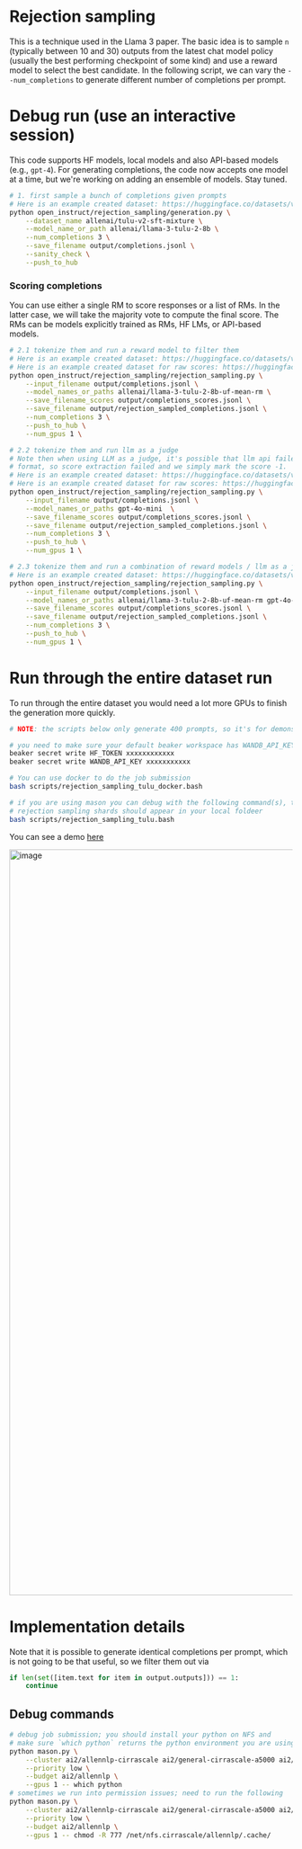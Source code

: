 # Rejection sampling

This is a technique used in the Llama 3 paper. The basic idea is to sample `n` (typically between 10 and 30) outputs from the latest chat model policy (usually
the best performing checkpoint of some kind) and use a reward model to select the best candidate. In the following script, we can vary the `--num_completions` to generate
different number of completions per prompt.


# Debug run (use an interactive session)

This code supports HF models, local models and also API-based models (e.g., `gpt-4`). For generating completions, the code now accepts one model at a time, but we're working on adding an ensemble of models. Stay tuned. 

```bash
# 1. first sample a bunch of completions given prompts
# Here is an example created dataset: https://huggingface.co/datasets/vwxyzjn/generation_1724272894
python open_instruct/rejection_sampling/generation.py \
    --dataset_name allenai/tulu-v2-sft-mixture \
    --model_name_or_path allenai/llama-3-tulu-2-8b \
    --num_completions 3 \
    --save_filename output/completions.jsonl \
    --sanity_check \
    --push_to_hub 
```

### Scoring completions
You can use either a single RM to score responses or a list of RMs. In the latter case, we will take the majority vote to compute the final score. The RMs can be models explicitly trained as RMs, HF LMs, or API-based models.

```bash
# 2.1 tokenize them and run a reward model to filter them
# Here is an example created dataset: https://huggingface.co/datasets/vwxyzjn/rejection_sampling_1724273165
# Here is an example created dataset for raw scores: https://huggingface.co/datasets/vwxyzjn/rejection_sampling_scores_1724273165
python open_instruct/rejection_sampling/rejection_sampling.py \
    --input_filename output/completions.jsonl \
    --model_names_or_paths allenai/llama-3-tulu-2-8b-uf-mean-rm \
    --save_filename_scores output/completions_scores.jsonl \
    --save_filename output/rejection_sampled_completions.jsonl \
    --num_completions 3 \
    --push_to_hub \
    --num_gpus 1 \

# 2.2 tokenize them and run llm as a judge
# Note then when using LLM as a judge, it's possible that llm api failed to produce a score in our expected
# format, so score extraction failed and we simply mark the score -1.
# Here is an example created dataset: https://huggingface.co/datasets/vwxyzjn/rejection_sampling_1724273303
# Here is an example created dataset for raw scores: https://huggingface.co/datasets/vwxyzjn/rejection_sampling_scores_1724273303
python open_instruct/rejection_sampling/rejection_sampling.py \
    --input_filename output/completions.jsonl \
    --model_names_or_paths gpt-4o-mini  \
    --save_filename_scores output/completions_scores.jsonl \
    --save_filename output/rejection_sampled_completions.jsonl \
    --num_completions 3 \
    --push_to_hub \
    --num_gpus 1 \

# 2.3 tokenize them and run a combination of reward models / llm as a judge
# Here is an example created dataset: https://huggingface.co/datasets/vwxyzjn/rejection_sampling_1723745582
python open_instruct/rejection_sampling/rejection_sampling.py \
    --input_filename output/completions.jsonl \
    --model_names_or_paths allenai/llama-3-tulu-2-8b-uf-mean-rm gpt-4o-mini gpt-4-turbo \
    --save_filename_scores output/completions_scores.jsonl \
    --save_filename output/rejection_sampled_completions.jsonl \
    --num_completions 3 \
    --push_to_hub \
    --num_gpus 1 \
 ```



# Run through the entire dataset run

To run through the entire dataset you would need a lot more GPUs to finish the generation more quickly. 


```bash
# NOTE: the scripts below only generate 400 prompts, so it's for demonstration purposes only. The scripts are highly scalable, and you could modify its `num_prompts=400` to something else like 300000 for the tulu dataset.

# you need to make sure your default beaker workspace has WANDB_API_KEY and HF_TOKEN secrets in them
beaker secret write HF_TOKEN xxxxxxxxxxxx
beaker secret write WANDB_API_KEY xxxxxxxxxxx

# You can use docker to do the job submission
bash scripts/rejection_sampling_tulu_docker.bash

# if you are using mason you can debug with the following command(s), the
# rejection sampling shards should appear in your local foldeer
bash scripts/rejection_sampling_tulu.bash
```

You can see a demo [here](https://drive.google.com/file/d/1dq3KG15ajpOv8tFYEZGS4tlW7G55oOYP/view?usp=sharing)

<img width="1327" alt="image" src="https://github.com/user-attachments/assets/71a15671-e054-4eab-a571-715881958e74">


# Implementation details

Note that it is possible to generate identical completions per prompt, which is not going to be that useful, so we filter them out via

```py
if len(set([item.text for item in output.outputs])) == 1:
    continue
```



## Debug commands

```bash
# debug job submission; you should install your python on NFS and
# make sure `which python` returns the python environment you are using
python mason.py \
    --cluster ai2/allennlp-cirrascale ai2/general-cirrascale-a5000 ai2/general-cirrascale-a5000 ai2/general-cirrascale-a100-80g-ib \
    --priority low \
    --budget ai2/allennlp \
    --gpus 1 -- which python
# sometimes we run into permission issues; need to run the following
python mason.py \
    --cluster ai2/allennlp-cirrascale ai2/general-cirrascale-a5000 ai2/general-cirrascale-a5000 ai2/general-cirrascale-a100-80g-ib \
    --priority low \
    --budget ai2/allennlp \
    --gpus 1 -- chmod -R 777 /net/nfs.cirrascale/allennlp/.cache/
```
